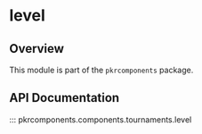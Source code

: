 # level

## Overview

This module is part of the `pkrcomponents` package.

## API Documentation

::: pkrcomponents.components.tournaments.level

